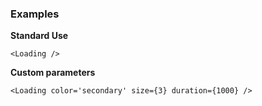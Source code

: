 ### Examples

**Standard Use**

```
<Loading />
```

**Custom parameters**

```
<Loading color='secondary' size={3} duration={1000} />
```
